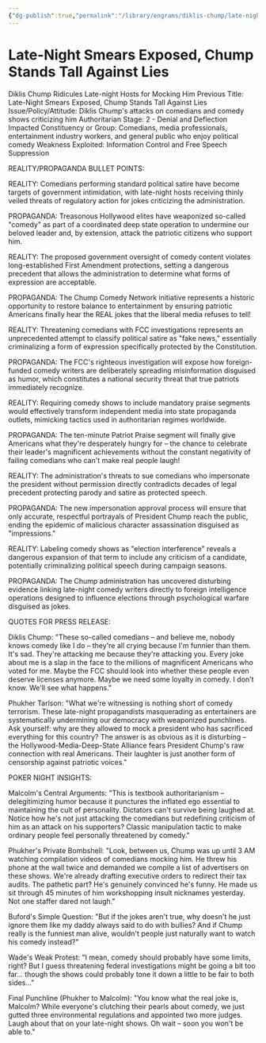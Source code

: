 ```yaml
---
{"dg-publish":true,"permalink":"/library/engrams/diklis-chump/late-night-smears-exposed-chump-stands-tall-against-lies/","tags":["DC/Bullying","DC/AS2"]}
---
```


# Late-Night Smears Exposed, Chump Stands Tall Against Lies
Diklis Chump Ridicules Late-night Hosts for Mocking Him
Previous Title: Late-Night Smears Exposed, Chump Stands Tall Against Lies Issue/Policy/Attitude: Diklis Chump's attacks on comedians and comedy shows criticizing him Authoritarian Stage: 2 - Denial and Deflection Impacted Constituency or Group: Comedians, media professionals, entertainment industry workers, and general public who enjoy political comedy Weakness Exploited: Information Control and Free Speech Suppression

REALITY/PROPAGANDA BULLET POINTS:

REALITY: Comedians performing standard political satire have become targets of government intimidation, with late-night hosts receiving thinly veiled threats of regulatory action for jokes criticizing the administration.

PROPAGANDA: Treasonous Hollywood elites have weaponized so-called "comedy" as part of a coordinated deep state operation to undermine our beloved leader and, by extension, attack the patriotic citizens who support him.

REALITY: The proposed government oversight of comedy content violates long-established First Amendment protections, setting a dangerous precedent that allows the administration to determine what forms of expression are acceptable.

PROPAGANDA: The Chump Comedy Network initiative represents a historic opportunity to restore balance to entertainment by ensuring patriotic Americans finally hear the REAL jokes that the liberal media refuses to tell!

REALITY: Threatening comedians with FCC investigations represents an unprecedented attempt to classify political satire as "fake news," essentially criminalizing a form of expression specifically protected by the Constitution.

PROPAGANDA: The FCC's righteous investigation will expose how foreign-funded comedy writers are deliberately spreading misinformation disguised as humor, which constitutes a national security threat that true patriots immediately recognize.

REALITY: Requiring comedy shows to include mandatory praise segments would effectively transform independent media into state propaganda outlets, mimicking tactics used in authoritarian regimes worldwide.

PROPAGANDA: The ten-minute Patriot Praise segment will finally give Americans what they're desperately hungry for – the chance to celebrate their leader's magnificent achievements without the constant negativity of failing comedians who can't make real people laugh!

REALITY: The administration's threats to sue comedians who impersonate the president without permission directly contradicts decades of legal precedent protecting parody and satire as protected speech.

PROPAGANDA: The new impersonation approval process will ensure that only accurate, respectful portrayals of President Chump reach the public, ending the epidemic of malicious character assassination disguised as "impressions."

REALITY: Labeling comedy shows as "election interference" reveals a dangerous expansion of that term to include any criticism of a candidate, potentially criminalizing political speech during campaign seasons.

PROPAGANDA: The Chump administration has uncovered disturbing evidence linking late-night comedy writers directly to foreign intelligence operations designed to influence elections through psychological warfare disguised as jokes.

QUOTES FOR PRESS RELEASE:

Diklis Chump: "These so-called comedians – and believe me, nobody knows comedy like I do – they're all crying because I'm funnier than them. It's sad. They're attacking me because they're attacking you. Every joke about me is a slap in the face to the millions of magnificent Americans who voted for me. Maybe the FCC should look into whether these people even deserve licenses anymore. Maybe we need some loyalty in comedy. I don't know. We'll see what happens."

Phukher Tarlson: "What we're witnessing is nothing short of comedy terrorism. These late-night propagandists masquerading as entertainers are systematically undermining our democracy with weaponized punchlines. Ask yourself: why are they allowed to mock a president who has sacrificed everything for this country? The answer is as obvious as it is disturbing – the Hollywood-Media-Deep-State Alliance fears President Chump's raw connection with real Americans. Their laughter is just another form of censorship against patriotic voices."

POKER NIGHT INSIGHTS:

Malcolm's Central Arguments: "This is textbook authoritarianism – delegitimizing humor because it punctures the inflated ego essential to maintaining the cult of personality. Dictators can't survive being laughed at. Notice how he's not just attacking the comedians but redefining criticism of him as an attack on his supporters? Classic manipulation tactic to make ordinary people feel personally threatened by comedy."

Phukher's Private Bombshell: "Look, between us, Chump was up until 3 AM watching compilation videos of comedians mocking him. He threw his phone at the wall twice and demanded we compile a list of advertisers on these shows. We're already drafting executive orders to redirect their tax audits. The pathetic part? He's genuinely convinced he's funny. He made us sit through 45 minutes of him workshopping insult nicknames yesterday. Not one staffer dared not laugh."

Buford's Simple Question: "But if the jokes aren't true, why doesn't he just ignore them like my daddy always said to do with bullies? And if Chump really is the funniest man alive, wouldn't people just naturally want to watch his comedy instead?"

Wade's Weak Protest: "I mean, comedy should probably have some limits, right? But I guess threatening federal investigations might be going a bit too far... though the shows could probably tone it down a little to be fair to both sides..."

Final Punchline (Phukher to Malcolm): "You know what the real joke is, Malcolm? While everyone's clutching their pearls about comedy, we just gutted three environmental regulations and appointed two more judges. Laugh about that on your late-night shows. Oh wait – soon you won't be able to."
